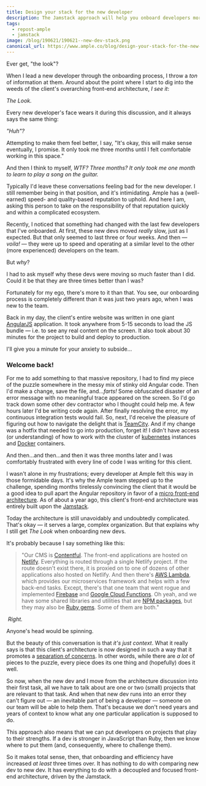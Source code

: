 ```yaml
---
title: Design your stack for the new developer
description: The Jamstack approach will help you onboard developers more quickly, and increase your overall efficiency. Ample's Sean Davis will tell you how.
tags:
  - repost-ample
  - jamstack
image: /blog/190621/190621--new-dev-stack.png
canonical_url: https://www.ample.co/blog/design-your-stack-for-the-new-developer-and-increase-your-onboarding-speed
---
```


Ever get, "the look"?

When I lead a new developer through the onboarding process, I throw a _ton_ of information at them. Around about the point where I start to dig into the weeds of the client's overarching front-end architecture, _I see it_:

_The Look._

Every new developer's face wears it during this discussion, and it always says the same thing:_‍_

_"Huh"?_

Attempting to make them feel better, I say, "It's okay, this will make sense eventually, I promise. It only took me three months until I felt comfortable working in this space."

And then I think to myself, _WTF? Three months? It only took me one month to learn to play a song on the guitar._

Typically I'd leave these conversations feeling bad for the new developer. I still remember being in that position, and it's intimidating. Ample has a (well-earned) speed- and quality-based reputation to uphold. And here I am, asking this person to take on the responsibility of that reputation quickly and within a complicated ecosystem.

Recently, I noticed that something had changed with the last few developers that I've onboarded. At first, these new devs moved _really_ slow, just as I expected. But that only seemed to last three or four weeks. And then — _voila!_ — they were up to speed and operating at a similar level to the other (more experienced) developers on the team.

But _why_?

I had to ask myself why these devs were moving so much faster than I did. Could it be that they are three times better than I was?

Fortunately for my ego, there's more to it than that. You see, our onboarding process is completely different than it was just two years ago, when I was new to the team.

Back in my day, the client's entire website was written in one giant [AngularJS](https://angularjs.org/) application. It took anywhere from 5-15 seconds to load the JS bundle — i.e. to see any real content on the screen. It also took about 30 minutes for the project to build and deploy to production.

I'll give you a minute for your anxiety to subside...

### Welcome back!

For me to add something to that massive repository, I had to find my piece of the puzzle somewhere in the messy mix of stinky old Angular code. Then I'd make a change, save the file, and..._farts!_ Some obfuscated disaster of an error message with no meaningful trace appeared on the screen. So I'd go track down some other dev contractor who I thought could help me. A few hours later I'd be writing code again. After finally resolving the error, my continuous integration tests would fail. So, next, I'd receive the pleasure of figuring out how to navigate the delight that is [TeamCity](https://www.jetbrains.com/teamcity/). And if my change was a hotfix that needed to go into production, forget it! I didn't have access (or understanding) of how to work with the cluster of [kubernetes](https://kubernetes.io/) instances and [Docker](https://www.docker.com/) containers.

And then...and then...and then it was three months later and I was comfortably frustrated with every line of code I was writing for this client.

I wasn't alone in my frustrations; every developer at Ample felt this way in those formidable days. It's why the Ample team stepped up to the challenge, spending months tirelessly convincing the client that it would be a good idea to pull apart the Angular repository in favor of a [micro front-end architecture](https://micro-frontends.org/). As of about a year ago, this client's front-end architecture was entirely built upon the [Jamstack](https://cobwwweb.com/wtf-is-jamstack).

Today the architecture is still unavoidably and undoubtedly complicated. That's okay — it serves a large, complex organization. But that explains why I still get _The Look_ when onboarding new devs.

It's probably because I say something like this:

> "Our CMS is [Contentful](https://www.contentful.com/). The front-end applications are hosted on [Netlify](https://www.netlify.com/). Everything is routed through a single Netlify project. If the route doesn't exist there, it is proxied on to one of dozens of other applications also hosted on Netlify. And then there's [AWS Lambda](https://aws.amazon.com/lambda/), which provides our microservices framework and helps with a few back-end tasks. Except, there's that one team that went rogue and implemented [Firebase](https://firebase.google.com/) and [Google Cloud Functions](https://cloud.google.com/functions/). Oh yeah, and we have some shared libraries and utilities that are [NPM packages](https://www.npmjs.com/), but they may also be [Ruby gems](https://rubygems.org/). Some of them are both."

‍
_Right._

Anyone's head would be spinning.

But the beauty of this conversation is that _it's just context_. What it really says is that this client's architecture is now designed in such a way that it promotes a [separation of concerns](https://en.wikipedia.org/wiki/Separation_of_concerns). In other words, while there are _a lot_ of pieces to the puzzle, every piece does its one thing and (hopefully) does it well.

So now, when the new dev and I move from the architecture discussion into their first task, all we have to talk about are one or two (small) projects that are relevant to that task. And when that new dev runs into an error they can't figure out — an inevitable part of being a developer — someone on our team will be able to help them. That's because we don't need years and years of context to know what any one particular application is supposed to do.

This approach also means that we can put developers on projects that play to their strengths. If a dev is stronger in JavaScript than Ruby, then we know where to put them (and, consequently, where to challenge them).

So it makes total sense, then, that onboarding and efficiency have increased _at least_ three times over. It has nothing to do with comparing new dev to new dev. It has everything to do with a decoupled and focused front-end architecture, driven by the Jamstack.
